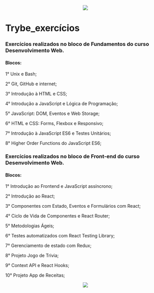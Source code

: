 <p align="center" border-radius="5px">
<img src="https://user-images.githubusercontent.com/108953831/188212682-b12455ac-b289-4883-ae22-f8dbe9c3a929.png" />
</p>


# Trybe_exercícios
### Exercícios realizados no bloco de Fundamentos do curso Desenvolvimento Web.

#### Blocos:

1° Unix e Bash;

2° Git, GitHub e internet;

3° Introdução à HTML e CSS;

4° Introdução a JavaScript e Lógica de Programação;

5° JavaScript: DOM, Eventos e Web Storage;

6° HTML e CSS: Forms, Flexbox e Responsivo; 

7° Introdução à JavaScript ES6 e Testes Unitários;

8° Higher Order Functions do JavaScript ES6;


### Exercícios realizados no bloco de Front-end do curso Desenvolvimento Web.

#### Blocos:

1° Introdução ao Frontend e JavaScript assíncrono;

2° Introdução ao React;

3° Componentes com Estado, Eventos e Formulários com React;

4° Ciclo de Vida de Componentes e React Router;

5° Metodologias Ágeis;

6° Testes automatizados com React Testing Library; 

7° Gerenciamento de estado com Redux;

8° Projeto Jogo de Trivia;

9° Context API e React Hooks;

10° Projeto App de Receitas;

<p align="center">
<img src="https://user-images.githubusercontent.com/108953831/188213345-d46d9ce1-3da6-47ca-8306-2d3efe1b0c0c.png" />
</p>
